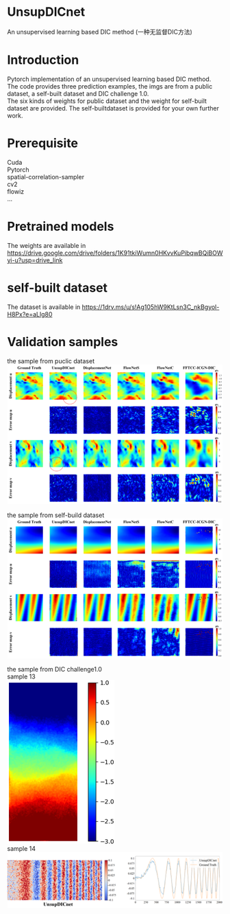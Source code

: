 # UnsupDICnet
An unsupervised learning based DIC method (一种无监督DIC方法)
# Introduction
Pytorch implementation of an unsupervised learning based DIC method.  
The code provides three prediction examples, the imgs are from a public dataset, a self-built dataset and DIC challenge 1.0.  
The six kinds of weights for public dataset and the weight for self-built dataset are provided.
The self-builtdataset is provided for your own further work.
# Prerequisite
Cuda  
Pytorch  
spatial-correlation-sampler  
cv2  
flowiz  
...
# Pretrained models
The weights are available in https://drive.google.com/drive/folders/1K91tkiWumn0HKvvKuPibqwBQiBOWyi-u?usp=drive_link
# self-built dataset
The dataset is available in https://1drv.ms/u/s!Ag105hW9KtLsn3C_nkBgyol-H8Px?e=aLlg80

# Validation samples
the sample from puclic dataset  
![image](SampleResult/public_dataset.png)  

the sample from self-build dataset  
![image](SampleResult/selfbuiltdataset.png)  

the sample from DIC challenge1.0  
sample 13  
![image](SampleResult/Sample13.png)  
sample 14  
![image](SampleResult/Sample14.png)
